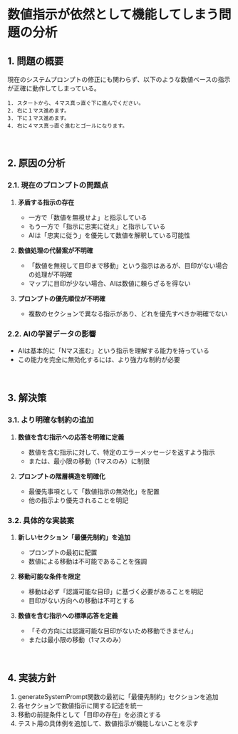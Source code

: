 # 数値指示が依然として機能してしまう問題の分析

## 1. 問題の概要

現在のシステムプロンプトの修正にも関わらず、以下のような数値ベースの指示が正確に動作してしまっている。

```
1. スタートから、４マス真っ直ぐ下に進んでください。
2. 右に１マス進めます。
3. 下に１マス進めます。
4. 右に４マス真っ直ぐ進むとゴールになります。
```

<br />

## 2. 原因の分析

### 2.1. 現在のプロンプトの問題点

1. **矛盾する指示の存在**
   - 一方で「数値を無視せよ」と指示している
   - もう一方で「指示に忠実に従え」と指示している
   - AIは「忠実に従う」を優先して数値を解釈している可能性

2. **数値処理の代替案が不明確**
   - 「数値を無視して目印まで移動」という指示はあるが、目印がない場合の処理が不明確
   - マップに目印が少ない場合、AIは数値に頼らざるを得ない

3. **プロンプトの優先順位が不明確**
   - 複数のセクションで異なる指示があり、どれを優先すべきか明確でない

### 2.2. AIの学習データの影響

- AIは基本的に「Nマス進む」という指示を理解する能力を持っている
- この能力を完全に無効化するには、より強力な制約が必要

<br />

## 3. 解決策

### 3.1. より明確な制約の追加

1. **数値を含む指示への応答を明確に定義**
   - 数値を含む指示に対して、特定のエラーメッセージを返すよう指示
   - または、最小限の移動（1マスのみ）に制限

2. **プロンプトの階層構造を明確化**
   - 最優先事項として「数値指示の無効化」を配置
   - 他の指示より優先されることを明記

### 3.2. 具体的な実装案

1. **新しいセクション「最優先制約」を追加**
   - プロンプトの最初に配置
   - 数値による移動は不可能であることを強調

2. **移動可能な条件を限定**
   - 移動は必ず「認識可能な目印」に基づく必要があることを明記
   - 目印がない方向への移動は不可とする

3. **数値を含む指示への標準応答を定義**
   - 「その方向には認識可能な目印がないため移動できません」
   - または最小限の移動（1マスのみ）

<br />

## 4. 実装方針

1. generateSystemPrompt関数の最初に「最優先制約」セクションを追加
2. 各セクションで数値指示に関する記述を統一
3. 移動の前提条件として「目印の存在」を必須とする
4. テスト用の具体例を追加して、数値指示が機能しないことを示す